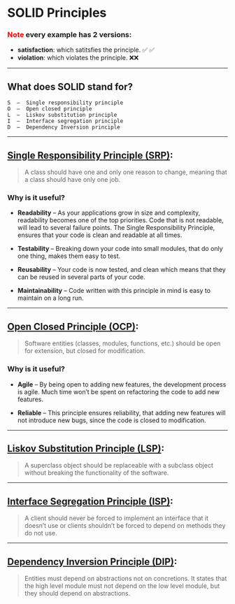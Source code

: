 # SOLID Principles

### <font color="red"> **Note**</font>    every example has 2 versions: 


-   **satisfaction**: which satitsfies the principle. ✅ ✅
- **violation**: which violates the principle. ❌❌

----

## **What does SOLID stand for?**

    S  –  Single responsibility principle
    O  –  Open closed principle
    L  –  Liskov substitution principle
    I  –  Interface segregation principle
    D  –  Dependency Inversion principle

----

## [**Single Responsibility Principle (SRP)**](https://github.com/omarhosny206/SOLID-Principles/tree/master/srp):
> A class should have one and only one reason to change, meaning that a class should have only one job.

### Why is it useful?
- **Readability** – As your applications grow in size and complexity, readability becomes one of the top priorities. Code that is not readable, will lead to several failure points. The Single Responsibility Principle, ensures that your code is clean and readable at all times.

- **Testability** –  Breaking down your code into small modules, that do only one thing, makes them easy to test.

- **Reusability** – Your code is now tested, and clean which means that they can be reused in several parts of your code.
  
-  **Maintainability** – Code written with this principle in mind is easy to maintain on a long run.

----

## [**Open Closed Principle (OCP)**](https://github.com/omarhosny206/SOLID-Principles/tree/master/ocp):
> Software entities (classes, modules, functions, etc.) should be open for extension, but closed for modification.

### Why is it useful?
- **Agile** – By being open to adding new features, the development process is agile. Much time won’t be spent on refactoring the code to add new features.

- **Reliable** –  This principle ensures reliability, that adding new features will not introduce new bugs, since the code is closed to modification.

----

## [**Liskov Substitution Principle (LSP)**](https://github.com/omarhosny206/SOLID-Principles/tree/master/lsp):
> A superclass object should be replaceable with a subclass object without breaking the functionality of the software.

----

## [**Interface Segregation Principle (ISP)**](https://github.com/omarhosny206/SOLID-Principles/tree/master/isp):
> A client should never be forced to implement an interface that it doesn’t use or clients shouldn’t be forced to depend on methods they do not use.

----

## [**Dependency Inversion Principle (DIP)**](https://github.com/omarhosny206/SOLID-Principles/tree/master/dip):
> Entities must depend on abstractions not on concretions. It states that the high level module must not depend on the low level module, but they should depend on abstractions.